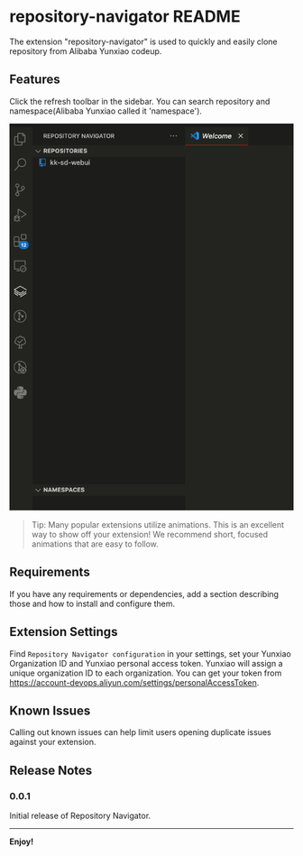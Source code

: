 # repository-navigator README

The extension "repository-navigator" is used to quickly and easily clone repository from Alibaba Yunxiao codeup.

## Features

Click the refresh toolbar in the sidebar. You can search repository and namespace(Alibaba Yunxiao called it 'namespace').

![Repository-Navigator](./images/feature-1.png)

> Tip: Many popular extensions utilize animations. This is an excellent way to show off your extension! We recommend short, focused animations that are easy to follow.

## Requirements

If you have any requirements or dependencies, add a section describing those and how to install and configure them.

## Extension Settings

Find `Repository Navigator configuration` in your settings, set your Yunxiao Organization ID and Yunxiao personal access token.
Yunxiao will assign a unique organization ID to each organization. You can get your token from https://account-devops.aliyun.com/settings/personalAccessToken.

## Known Issues

Calling out known issues can help limit users opening duplicate issues against your extension.

## Release Notes

### 0.0.1

Initial release of Repository Navigator.

---

**Enjoy!**
